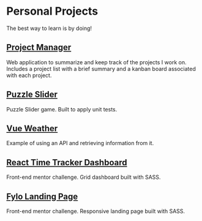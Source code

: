 Personal Projects
=================

The best way to learn is by doing!

## [Project Manager](./vue-project-manager.md)

Web application to summarize and keep track of the projects I work on. Includes a project list with a brief summary and a kanban board associated with each project.

## [Puzzle Slider](./vue-puzzle-slider.md)

Puzzle Slider game. Built to apply unit tests.

## [Vue Weather](./vue-weather.md)

Example of using an API and retrieving information from it.

## [React Time Tracker Dashboard](./react-time-tracking-dashboard.md)

Front-end mentor challenge. Grid dashboard built with SASS.

## [Fylo Landing Page](./fylo-landing-page.md)

Front-end mentor challenge. Responsive landing page built with SASS.